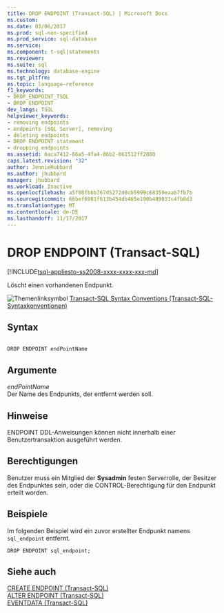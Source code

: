 ```yaml
---
title: DROP ENDPOINT (Transact-SQL) | Microsoft Docs
ms.custom: 
ms.date: 03/06/2017
ms.prod: sql-non-specified
ms.prod_service: sql-database
ms.service: 
ms.component: t-sql|statements
ms.reviewer: 
ms.suite: sql
ms.technology: database-engine
ms.tgt_pltfrm: 
ms.topic: language-reference
f1_keywords:
- DROP_ENDPOINT_TSQL
- DROP ENDPOINT
dev_langs: TSQL
helpviewer_keywords:
- removing endpoints
- endpoints [SQL Server], removing
- deleting endpoints
- DROP ENDPOINT statement
- dropping endpoints
ms.assetid: 6aca7412-66a5-4fa4-86b2-061512ff2080
caps.latest.revision: "32"
author: JennieHubbard
ms.author: jhubbard
manager: jhubbard
ms.workload: Inactive
ms.openlocfilehash: a5f08fbbb767d5272d0cb5999c68359eaab7fb7b
ms.sourcegitcommit: 66bef6981f613b454db465e190b489031c4fb8d3
ms.translationtype: MT
ms.contentlocale: de-DE
ms.lasthandoff: 11/17/2017
---
```

# <a name="drop-endpoint-transact-sql"></a>DROP ENDPOINT (Transact-SQL)
[!INCLUDE[tsql-appliesto-ss2008-xxxx-xxxx-xxx-md](../../includes/tsql-appliesto-ss2008-xxxx-xxxx-xxx-md.md)]

  Löscht einen vorhandenen Endpunkt.  
  
 ![Themenlinksymbol](../../database-engine/configure-windows/media/topic-link.gif "Topic link icon") [Transact-SQL Syntax Conventions (Transact-SQL-Syntaxkonventionen)](../../t-sql/language-elements/transact-sql-syntax-conventions-transact-sql.md)  
  
## <a name="syntax"></a>Syntax  
  
```  
  
DROP ENDPOINT endPointName  
```  
  
## <a name="arguments"></a>Argumente  
 *endPointName*  
 Der Name des Endpunkts, der entfernt werden soll.  
  
## <a name="remarks"></a>Hinweise  
 ENDPOINT DDL-Anweisungen können nicht innerhalb einer Benutzertransaktion ausgeführt werden.  
  
## <a name="permissions"></a>Berechtigungen  
 Benutzer muss ein Mitglied der **Sysadmin** festen Serverrolle, der Besitzer des Endpunktes sein, oder die CONTROL-Berechtigung für den Endpunkt erteilt worden.  
  
## <a name="examples"></a>Beispiele  
 Im folgenden Beispiel wird ein zuvor erstellter Endpunkt namens `sql_endpoint` entfernt.  
  
```  
DROP ENDPOINT sql_endpoint;  
```  
  
## <a name="see-also"></a>Siehe auch  
 [CREATE ENDPOINT &#40;Transact-SQL&#41;](../../t-sql/statements/create-endpoint-transact-sql.md)   
 [ALTER ENDPOINT &#40;Transact-SQL&#41;](../../t-sql/statements/alter-endpoint-transact-sql.md)   
 [EVENTDATA &#40;Transact-SQL&#41;](../../t-sql/functions/eventdata-transact-sql.md)  
  
  
